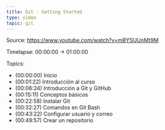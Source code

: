 ```yaml
---
title: Git - Getting Started
type: video
topic: git
---
```


Source: https://www.youtube.com/watch?v=mBYSUUnMt9M

Timelapse: 00:00:00 -> 01:00:00

Topics:

- (00:00:00) Inicio
- (00:01:22) Introducción al curso
- (00:06:24) Introducción a Git y GitHub
- (00:15:11) Conceptos básicos
- (00:22:58) Instalar Git
- (00:32:27) Comandos en Git Bash
- (00:43:22) Configurar usuario y correo
- (00:49:57) Crear un repositorio
